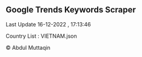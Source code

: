 

## Google Trends Keywords Scraper 
 
Last Update 16-12-2022 , 17:13:46

Country List :
VIETNAM.json



© Abdul Muttaqin 
